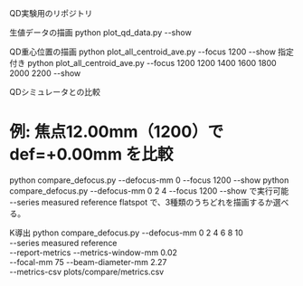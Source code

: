 QD実験用のリポジトリ

生値データの描画
python plot_qd_data.py --show



QD重心位置の描画
python plot_all_centroid_ave.py --focus 1200 --show
指定付き
python plot_all_centroid_ave.py --focus 1200 1200 1400 1600 1800 2000 2200 --show


QDシミュレータとの比較
# 例: 焦点12.00mm（1200）で def=+0.00mm を比較
python compare_defocus.py --defocus-mm 0 --focus 1200 --show
python compare_defocus.py --defocus-mm 0 2 4 --focus 1200 --show
で実行可能
--series measured reference flatspot
で、3種類のうちどれを描画するか選べる。

K導出
python compare_defocus.py --defocus-mm 0 2 4 6 8 10 \
  --series measured reference \
  --report-metrics --metrics-window-mm 0.02 \
  --focal-mm 75 --beam-diameter-mm 2.27 \
  --metrics-csv plots/compare/metrics.csv